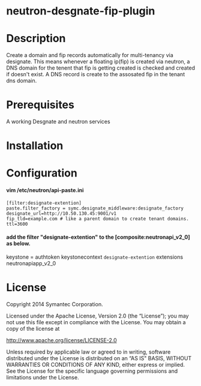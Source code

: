 neutron-desgnate-fip-plugin
===========================

# Description
Create a domain and fip records automatically for multi-tenancy via designate. This means whenever a floating ip(fip) is created via neutron, a DNS domain for the tenent that fip is getting created is checked and created if doesn't exist. A DNS record is create to the assosated fip in the tenant dns domain.

# Prerequisites

A working Desgnate and neutron services

# Installation

# Configuration

#### vim /etc/neutron/api-paste.ini

```
[filter:designate-extention]
paste.filter_factory = symc.designate_middleware:designate_factory
designate_url=http://10.50.130.45:9001/v1
fip_tld=example.com # like a parent domain to create tenant domains.
ttl=3600
```
#### add the filter "designate-extention" to the [composite:neutronapi_v2_0] as below.
keystone = authtoken keystonecontext ```designate-extention``` extensions neutronapiapp_v2_0


# License

Copyright 2014 Symantec Corporation.

Licensed under the Apache License, Version 2.0 (the “License”); you may not use this file except in compliance with the License. You may obtain a copy of the license at

http://www.apache.org/license/LICENSE-2.0

Unless required by applicable law or agreed to in writing, software distributed under the License is distributed on an “AS IS" BASIS, WITHOUT WARRANTIES OR CONDITIONS OF ANY KIND, either express or implied. See the License for the specific language governing permissions and limitations under the License.
